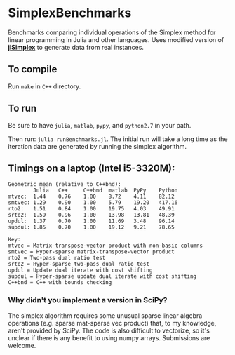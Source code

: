 SimplexBenchmarks
=================
Benchmarks comparing individual operations of the Simplex method for linear programming in Julia and other languages. Uses modified version of **[jlSimplex]** to generate data from real instances.

[jlSimplex]: https://github.com/mlubin/jlSimplex

## To compile

Run ```make``` in ```C++``` directory.

## To run

Be sure to have ```julia```, ```matlab```, ```pypy```, and ```python2.7``` in your path. 

Then run: ```julia runBenchmarks.jl```. The initial run will take a long time as the iteration data are generated by running the simplex algorithm.

[bug]: https://github.com/JuliaLang/julia/issues/1514

## Timings on a laptop (Intel i5-3320M):

	Geometric mean (relative to C++bnd):
			Julia	C++		C++bnd	matlab	PyPy	Python	
	mtvec:	1.44	0.76	1.00	8.72	4.11	82.12	
	smtvec:	1.29	0.90	1.00	5.79	19.20	417.16	
	rto2:	1.51	0.84	1.00	19.75	4.03	49.91	
	srto2:	1.59	0.96	1.00	13.98	13.81	48.39
	updul:	1.37	0.70	1.00	11.69	3.48	96.14	
	supdul:	1.85	0.70	1.00	19.12	9.21	78.65
	
	Key:
	mtvec = Matrix-transpose-vector product with non-basic columns
	smtvec = Hyper-sparse matrix-transpose-vector product
	rto2 = Two-pass dual ratio test
	srto2 = Hyper-sparse two-pass dual ratio test
	updul = Update dual iterate with cost shifting
	supdul = Hyper-sparse update dual iterate with cost shifting
	C++bnd = C++ with bounds checking

### Why didn't you implement a version in SciPy?

The simplex algorithm requires some unusual sparse linear algebra operations (e.g. sparse mat-sparse vec product) that, to my knowledge, aren't provided by SciPy. The code is also difficult to vectorize, so it's unclear if there is any benefit to using numpy arrays. Submissions are welcome. 

